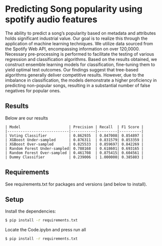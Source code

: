 # Predicting Song popularity using spotify audio features

The ability to predict a song’s popularity based on metadata and attributes holds significant industrial value. Our goal is to realize this through the application of machine learning techniques. We utilize data sourced from the Spotify Web API, encompassing information on over 120,0000. Necessary pre-processing is performed to facilitate the testing of various regression and classification algorithms. Based on the results obtained, we construct ensemble learning models for classification, fine-tuning them to yield optimal test outcomes. Our findings suggest that tree-based algorithms generally deliver competitive results. However, due to the imbalance in classification, the models demonstrate a higher proficiency in predicting non-popular songs, resulting in a substantial number of false negatives for popular ones.

## Results
Below are our results

```
| Model                      | Precision | Recall  | F1 Score |
|----------------------------|-----------|---------|----------|
| Voting Classifier          | 0.862935  | 0.847008| 0.854897 |
| XGBoost Under-sampled      | 0.876311  | 0.831579| 0.853359 |
| XGBoost Over-sampled       | 0.825533  | 0.859697| 0.842269 |
| Random Forest Under-sampled| 0.788168  | 0.618601| 0.693165 |
| Random Forest Over-sampled | 0.461708  | 0.875415| 0.604561 |
| Dummy Classifier           | 0.239006  | 1.000000| 0.385803 |

```

## Requirements

See requirements.txt for packages and versions (and below to install).

## Setup

Install the dependencies:

```bash
$ pip install -r requirements.txt
```

Locate the Code.ipybn and press run all
```bash
$ pip install -r requirements.txt
```
